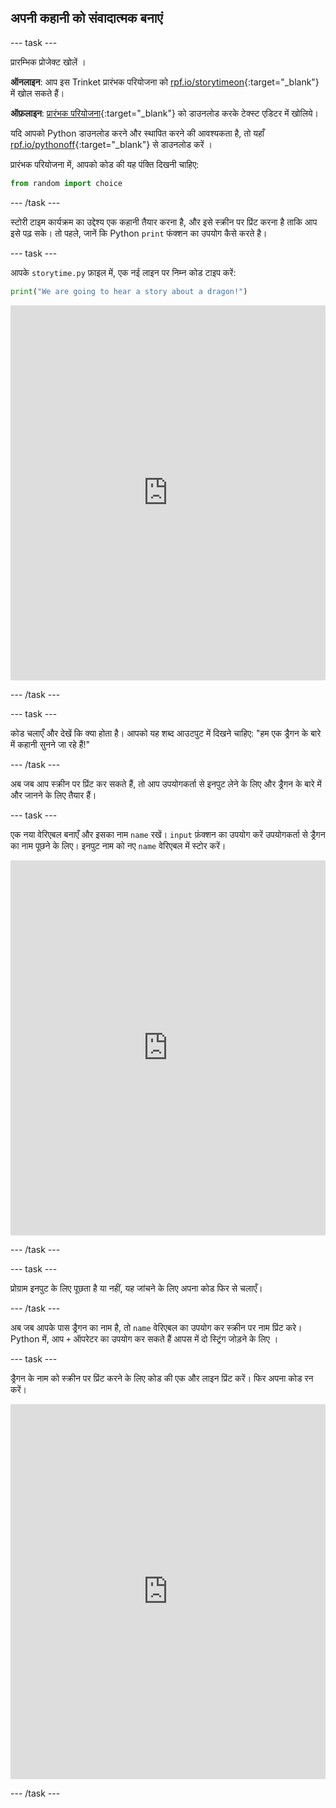## अपनी कहानी को संवादात्मक बनाएं

--- task ---

प्रारम्भिक प्रोजेक्ट खोलें ।

**ऑनलाइन**: आप इस Trinket प्रारंभक परियोजना को [rpf.io/storytimeon](https://rpf.io/storytimeon){:target="_blank"} में खोल सकते हैं।

**ऑफ़लाइन**: [प्रारंभक परियोजना](https://rpf.io/p/hi-IN/storytime-go){:target="_blank"} को डाउनलोड करके टेक्स्ट एडिटर में खोलिये।

यदि आपको Python डाउनलोड करने और स्थापित करने की आवश्यकता है, तो यहाँ [rpf.io/pythonoff](https://rpf.io/pythonoff){:target="_blank"} से डाउनलोड करें ।

प्रारंभक परियोजना में, आपको कोड की यह पंक्ति दिखनी चाहिए:

```python
from random import choice
```

--- /task ---

स्टोरी टाइम कार्यक्रम का उद्देश्य एक कहानी तैयार करना है, और इसे स्क्रीन पर प्रिंट करना है ताकि आप इसे पढ़ सके। तो पहले, जानें कि Python `print` फंक्शन का उपयोग कैसे करते है।

--- task ---

आपके `storytime.py` फ़ाइल में, एक नई लाइन पर निम्न कोड टाइप करें:

```python
print("We are going to hear a story about a dragon!")
``` 

<iframe src="https://trinket.io/embed/python/3b593eb9e4" width="100%" height="600" frameborder="0" marginwidth="0" marginheight="0" allowfullscreen mark="crwd-mark"></iframe> 

--- /task ---

--- task ---

कोड चलाएँ और देखें कि क्या होता है। आपको यह शब्द आउटपुट में दिखने चाहिए: "हम एक ड्रैगन के बारे में कहानी सुनने जा रहे हैं!"

--- /task ---

अब जब आप स्क्रीन पर प्रिंट कर सकते हैं, तो आप उपयोगकर्ता से इनपुट लेने के लिए और ड्रैगन के बारे में और जानने के लिए तैयार हैं।

--- task ---

एक नया वेरिएबल बनाएँ और इसका नाम `name` रखें। `input` फ़ंक्शन का उपयोग करें उपयोगकर्ता से ड्रैगन का नाम पूछने के लिए। इनपुट नाम को नए `name` वेरिएबल में स्टोर करें। 

<iframe src="https://trinket.io/embed/python/0de60dee6d" width="100%" height="600" frameborder="0" marginwidth="0" marginheight="0" allowfullscreen mark="crwd-mark"></iframe> 

--- /task ---

--- task ---

प्रोग्राम इनपुट के लिए पूछता है या नहीं, यह जांचने के लिए अपना कोड फिर से चलाएँ।

--- /task ---

अब जब आपके पास ड्रैगन का नाम है, तो `name` वेरिएबल का उपयोग कर स्क्रीन पर नाम प्रिंट करे। Python में, आप `+` ऑपरेटर का उपयोग कर सकते हैं आपस में दो स्ट्रिंग जोड़ने के लिए ।

--- task ---

ड्रैगन के नाम को स्क्रीन पर प्रिंट करने के लिए कोड की एक और लाइन प्रिंट करें। फिर अपना कोड रन करें। 

<iframe src="https://trinket.io/embed/python/e651eca8ca" width="100%" height="600" frameborder="0" marginwidth="0" marginheight="0" allowfullscreen mark="crwd-mark"></iframe> 

--- /task ---
